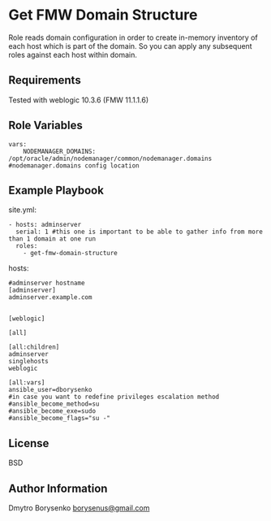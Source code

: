 Get FMW Domain Structure
=========


Role reads domain configuration in order to create in-memory inventory of each host which is part of the domain. So you can apply any subsequent roles against each host within domain. 

Requirements
------------

Tested with weblogic 10.3.6 (FMW 11.1.1.6) 

Role Variables
--------------

    vars:
        NODEMANAGER_DOMAINS: /opt/oracle/admin/nodemanager/common/nodemanager.domains #nodemanager.domains config location
        

Example Playbook
----------------



site.yml:
    
    - hosts: adminserver
      serial: 1 #this one is important to be able to gather info from more than 1 domain at one run
      roles:
        - get-fmw-domain-structure


hosts:
    
    #adminserver hostname
    [adminserver]    
    adminserver.example.com   
    
    
    [weblogic]
    
    [all]
    
    [all:children]
    adminserver
    singlehosts
    weblogic
    
    [all:vars]
    ansible_user=dborysenko
    #in case you want to redefine privileges escalation method
    #ansible_become_method=su
    #ansible_become_exe=sudo
    #ansible_become_flags="su -"  
    
    

License
-------

BSD

Author Information
------------------

Dmytro Borysenko borysenus@gmail.com
